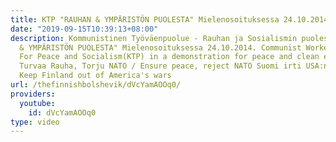 ```yaml
---
title: KTP "RAUHAN & YMPÄRISTÖN PUOLESTA" Mielenosoituksessa 24.10.2014
date: "2019-09-15T10:39:13+08:00"
description: Kommunistinen Työväenpuolue - Rauhan ja Sosialismin puolesta "RAUHAN
  & YMPÄRISTÖN PUOLESTA" Mielenosoituksessa 24.10.2014. Communist Worker's Party -
  For Peace and Socialism(KTP) in a demonstration for peace and clean environment.
  Turvaa Rauha, Torju NATO / Ensure peace, reject NATO Suomi irti USA:n sodista /
  Keep Finland out of America's wars
url: /thefinnishbolshevik/dVcYamAOOq0/
providers:
  youtube:
    id: dVcYamAOOq0
type: video
---
```

